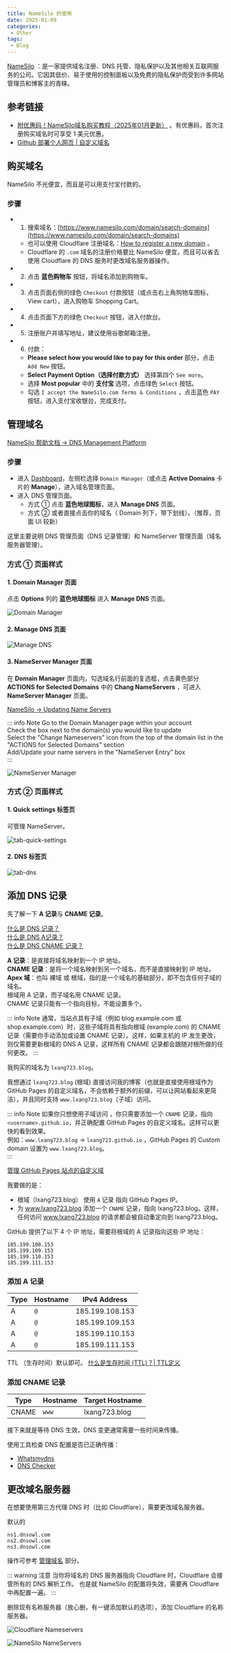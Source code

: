 ```yaml
---
title: NameSilo 的使用
date: 2025-01-09
categories:
 - Other
tags:
 - Blog
---
```


[NameSilo](https://www.namesilo.com/) ：是一家提供域名注册、DNS 托管、隐私保护以及其他相关互联网服务的公司。它因其低价、易于使用的控制面板以及免费的隐私保护而受到许多网站管理员和博客主的青睐。

## 参考链接

- [附优惠码！NameSilo域名购买教程（2025年01月更新）](https://xmmblog.com/namesilo-domain-registration/) 。有优惠码，首次注册购买域名时可享受 1 美元优惠。
- [Github 部署个人网页 | 自定义域名](https://zhuanlan.zhihu.com/p/393050270)  

## 购买域名

NameSilo 不光便宜，而且是可以用支付宝付款的。

### 步骤

- 1. 搜索域名：[https://www.namesilo.com/domain/search-domains](https://www.namesilo.com/domain/search-domains)
    - 也可以使用 Cloudflare 注册域名：[How to register a new domain](https://developers.cloudflare.com/registrar/get-started/register-domain/) 。
    - Cloudflare 的 `.com` 域名的注册价格要比 NameSilo 便宜，而且可以省去使用 Cloudflare 的 DNS 服务时更改域名服务器操作。
- 2. 点击 **蓝色购物车** 按钮，将域名添加到购物车。
- 3. 点击页面右侧的绿色 `Checkout` 付款按钮（或点击右上角购物车图标， View cart），进入购物车 Shopping Cart。
- 4. 点击页面下方的绿色 `Checkout` 按钮，进入付款台。
- 5. 注册账户并填写地址，建议使用谷歌邮箱注册。
- 6. 付款：
  -  **Please select how you would like to pay for this order** 部分，点击 `Add New` 按钮。
  -  **Select Payment Option（选择付款方式）** 选择第四个 `See more`。
  -  选择 **Most popular** 中的 **支付宝** 选项，点击绿色 `Select` 按钮。
  -  勾选 `I accept the NameSilo.com Terms & Conditions` ，点击蓝色 `PAY` 按钮，进入支付宝收银台，完成支付。

## 管理域名

[NameSilo 帮助文档 -> DNS Management Platform](https://www.namesilo.com/support/v2/articles/domain-manager/dns-manager)

### 步骤

- 进入 [Dashboard](https://www.namesilo.com/account/)，左侧栏选择 `Domain Manager`（或点击 **Active Domains** 卡片的 **Manage**），进入域名管理页面。
- 进入 DNS 管理页面。
  - 方式 ① 点击 **蓝色地球图标**，进入 **Manage DNS** 页面。  
  - 方式 ② 或者直接点击你的域名（ Domain 列下，带下划线）。（推荐，页面 UI 较新）

这里主要说明 DNS 管理页面（DNS 记录管理）和 NameServer 管理页面（域名服务器管理）。

### 方式 ① 页面样式

#### 1. Domain Manager 页面

点击 **Options** 列的 **蓝色地球图标** 进入 **Manage DNS** 页面。

![Domain Manager](./assets/type1-domain-manager.png)

#### 2. Manage DNS 页面

![Manage DNS](./assets/type1-manage-dns.png)

#### 3. NameServer Manager 页面

在 **Domain Manager** 页面内，勾选域名行前面的复选框，点击黄色部分 **ACTIONS for Selected Domains** 中的 **Chang NameServers** ，可进入 **NameServer Manager** 页面。

[NameSilo -> Updating Name Servers](https://www.namesilo.com/support/v2/articles/domain-manager/nameserver-manager)

::: info Note
Go to the Domain Manager page within your account  
Check the box next to the domain(s) you would like to update  
Select the "Change Nameservers" icon from the top of the domain list in the "ACTIONS for Selected Domains" section  
Add/Update your name servers in the "NameServer Entry" box  
:::

![NameServer Manager](./assets/type1-nameserver-manager.png)

### 方式 ② 页面样式

#### 1. Quick settings 标签页

可管理 NameServer。  

![tab-quick-settings](./assets/type2-tab-quick-settings.png)

#### 2. DNS 标签页

![tab-dns](./assets/type2-tab-dns.png)

## 添加 DNS 记录

先了解一下 **A 记录**与 **CNAME 记录**。

[什么是 DNS 记录？](https://www.cloudflare.com/zh-cn/learning/dns/dns-records/)  
[什么是 DNS A记录？](https://www.cloudflare.com/zh-cn/learning/dns/dns-records/dns-a-record/)  
[什么是 DNS CNAME 记录？](https://www.cloudflare.com/zh-cn/learning/dns/dns-records/dns-cname-record/)

**A 记录**：是直接将域名映射到一个 IP 地址。  
**CNAME 记录**：是将一个域名映射到另一个域名，而不是直接映射到 IP 地址。  
**Apex 域**：也叫 裸域 或 根域，指的是一个域名的基础部分，即不包含任何子域的域名。  
根域用 A 记录，而子域名用 CNAME 记录。  
CNAME 记录只能有一个指向目标，不能设置多个。

::: info Note
通常，当站点具有子域（例如 blog.example.com 或 shop.example.com）时，这些子域将具有指向根域 (example.com) 的 CNAME 记录（需要你手动添加或设置 CNAME 记录）。这样，如果主机的 IP 发生更改，则仅需要更新根域的 DNS A 记录，这样所有 CNAME 记录都会跟随对根所做的任何更改。
:::

我购买的域名为 `lxang723.blog`。  

我想通过 `lxang723.blog` (根域) 直接访问我的博客（也就是直接使用根域作为 GitHub Pages 的自定义域名，不会依赖于额外的前缀，可以让网站看起来更简洁），并且同时支持 `www.lxang723.blog`（子域）访问。


::: info Note
如果你只想使用子域访问 ，你只需要添加一个 `CNAME` 记录，指向 `<username>.github.io`，并正确配置 GitHub Pages 的自定义域名。这样可以更快的看到效果。  
例如：`www.lxang723.blog` -> `lxang723.github.io` ，GitHub Pages 的 Custom domain 设置为 `www.lxang723.blog`。  
:::

[管理 GitHub Pages 站点的自定义域](https://docs.github.com/zh/pages/configuring-a-custom-domain-for-your-github-pages-site/managing-a-custom-domain-for-your-github-pages-site)

我要做的是：  

- 根域（lxang723.blog） 使用 `A` 记录 指向 GitHub Pages IP。 
- 为 www.lxang723.blog 添加一个 `CNAME` 记录，指向 lxang723.blog。这样，任何访问 www.lxang723.blog 的请求都会被自动重定向到 lxang723.blog。

GitHub 提供了以下 4 个 IP 地址，需要将根域的 A 记录指向这些 IP 地址：

```
185.199.108.153
185.199.109.153
185.199.110.153
185.199.111.153
```
### 添加 A 记录

| Type | Hostname | IPv4 Address |
|---|-----|-------------------|
| A | `@` | 185.199.108.153   |
| A | `@` | 185.199.109.153   |
| A | `@` | 185.199.110.153   |
| A | `@` | 185.199.111.153   |

TTL （生存时间）默认即可。 [什么是生存时间 (TTL)？| TTL定义](https://www.cloudflare.com/zh-cn/learning/cdn/glossary/time-to-live-ttl/)

### 添加 CNAME 记录

| Type | Hostname | Target Hostname |
|-------|-------|---------------|
| CNAME | `www` | lxang723.blog |

接下来就是等待 DNS 生效，DNS 变更通常需要一些时间来传播。

使用工具检查 DNS 配置是否已正确传播：

- [Whatsmydns ](https://www.whatsmydns.net/)
- [DNS Checker](https://dnschecker.org/)

## 更改域名服务器

在想要使用第三方代理 DNS 时（比如 Cloudflare），需要更改域名服务器。

默认的
```
ns1.dnsowl.com
ns2.dnsowl.com
ns3.dnsowl.com
```

操作可参考 [管理域名](#管理域名) 部分。

::: warning 注意
当你将域名的 DNS 服务器指向 Cloudflare 时，Cloudflare 会接管所有的 DNS 解析工作。
也是就 NameSilo 的配置将失效，需要再 Cloudflare 中再配置一遍。
:::

删除现有名称服务器（放心删，有一键添加默认的选项），添加 Cloudflare 的名称服务器。

![Cloudflare Nameservers](./assets/cloudflare-nameservers.png)

![NameSilo NameServers](./assets/namesilo-nameservers.png)
